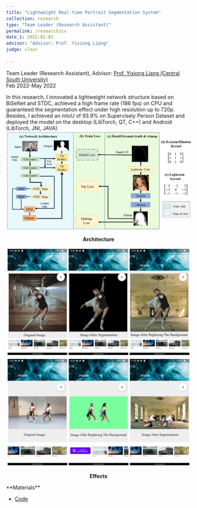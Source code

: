 ```yaml
---
title: "Lightweight Real-time Portrait Segmentation System"
collection: research
type: "Team Leader (Research Assistant)"
permalink: /research/cv
date_1: 2022-02-01
advisor: "Advisor: Prof. Yixiong Liang"
judge: clear

---
```

<p>Team Leader (Research Assistant), Advisor: <a href="https://faculty.csu.edu.cn/yxliang/en/index.htm">Prof. Yixiong Liang (Central South University)</a> <br> Feb 2022-May 2022</p>
In this research, I innovated a lightweight network structure based on BiSeNet and STDC, achieved a high frame rate (186 fps) on CPU and guaranteed the segmentation effect under high resolution up to 720p. Besides, I achieved an mIoU of 93.9% on Supervisely Person Dataset and deployed the model on the desktop (LibTorch, QT, C++) and Android (LibTorch, JNI, JAVA).

<br>
<img src='/images/CV-network-arch.png'>
<p><center><b>Architecture</b></center></p>
<img src='/images/result_portrait_1.png'>
<img src='/images/result_portrait_2.png'>
<p><center><b>Effects</b></center></p>
**Materials**
<ul>
<li><a href="https://github.com/JhengLu/Portrait-Segmentation-System">Code</a></li>
</ul>


